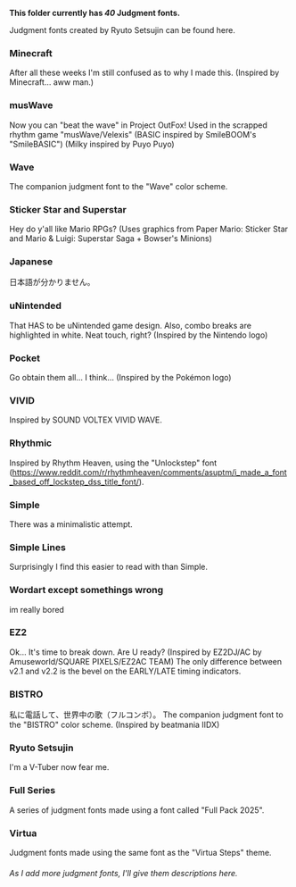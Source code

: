 **This folder currently has ***40*** Judgment fonts.**

Judgment fonts created by Ryuto Setsujin can be found here.

### Minecraft
After all these weeks I'm still confused as to why I made this. (Inspired by Minecraft... aww man.)

### musWave
Now you can "beat the wave" in Project OutFox!
Used in the scrapped rhythm game "musWave/Velexis"
(BASIC inspired by SmileBOOM's "SmileBASIC")
(Milky inspired by Puyo Puyo)

### Wave
The companion judgment font to the "Wave" color scheme.

### Sticker Star and Superstar
Hey do y'all like Mario RPGs? (Uses graphics from Paper Mario: Sticker Star and Mario & Luigi: Superstar Saga + Bowser's Minions)

### Japanese
日本語が分かりません。

### uNintended
That HAS to be uNintended game design. Also, combo breaks are highlighted in white. Neat touch, right? (Inspired by the Nintendo logo)

### Pocket
Go obtain them all... I think... (Inspired by the Pokémon logo)

### VIVID
Inspired by SOUND VOLTEX VIVID WAVE.

### Rhythmic
Inspired by Rhythm Heaven, using the "Unlockstep" font (https://www.reddit.com/r/rhythmheaven/comments/asuptm/i_made_a_font_based_off_lockstep_dss_title_font/).

### Simple
There was a minimalistic attempt.

### Simple Lines
Surprisingly I find this easier to read with than Simple.

### Wordart except somethings wrong
im really bored

### EZ2
Ok... It's time to break down. Are U ready? (Inspired by EZ2DJ/AC by Amuseworld/SQUARE PIXELS/EZ2AC TEAM)
The only difference between v2.1 and v2.2 is the bevel on the EARLY/LATE timing indicators.

### BISTRO
私に電話して、世界中の歌（フルコンボ）。
The companion judgment font to the "BISTRO" color scheme. (Inspired by beatmania IIDX)

### Ryuto Setsujin
I'm a V-Tuber now fear me.

### Full Series
A series of judgment fonts made using a font called "Full Pack 2025".

### Virtua
Judgment fonts made using the same font as the "Virtua Steps" theme.

###### As I add more judgment fonts, I'll give them descriptions here.
